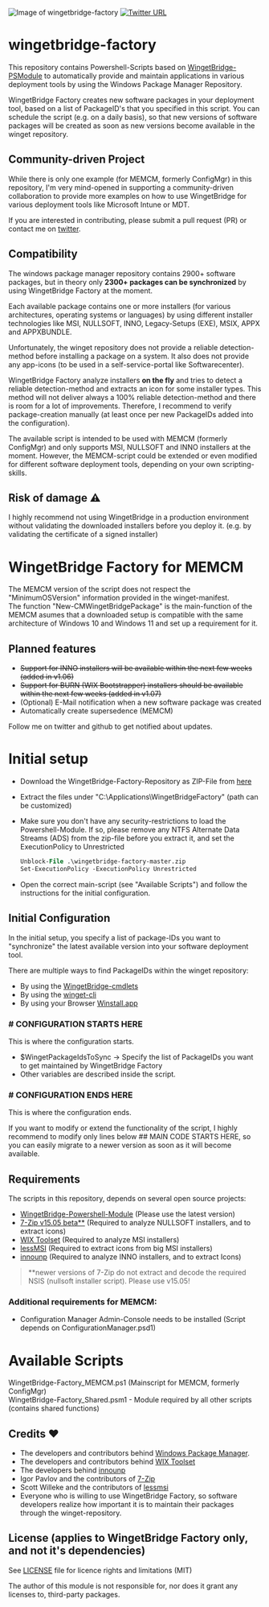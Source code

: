 ![Image of wingetbridge-factory](https://repository-images.githubusercontent.com/427951913/a71e5059-78ca-4416-97c2-165998398e14)
[![Twitter URL](https://img.shields.io/twitter/url/https/twitter.com/PaulJezek.svg?style=social&label=Follow%20%40Paul%20Jezek%20%23wingetbridge)](https://twitter.com/PaulJezek)
# wingetbridge-factory

This repository contains Powershell-Scripts based on [WingetBridge-PSModule](https://github.com/endpointmanager/wingetbridge-powershell) to automatically provide and maintain applications in various deployment tools by using the Windows Package Manager Repository.  

WingetBridge Factory creates new software packages in your deployment tool, based on a list of PackageID's that you specified in this script. You can schedule the script (e.g. on a daily basis), so that new versions of software packages will be created as soon as new versions become available in the winget repository.

## Community-driven Project

While there is only one example (for MEMCM, formerly ConfigMgr) in this repository, I'm very mind-opened in supporting a community-driven collaboration to provide more examples on how to use WingetBridge for various deployment tools like Microsoft Intune or MDT.  

If you are interested in contributing, please submit a pull request (PR) or contact me on [twitter](https://twitter.com/PaulJezek).

## Compatibility

The windows package manager repository contains 2900+ software packages, but in theory only **2300+ packages can be synchronized** by using WingetBridge Factory at the moment.

Each available package contains one or more installers (for various architectures, operating systems or languages) by using different installer technologies like MSI, NULLSOFT, INNO, Legacy-Setups (EXE), MSIX, APPX and APPXBUNDLE.  

Unfortunately, the winget repository does not provide a reliable detection-method before installing a package on a system. It also does not provide any app-icons (to be used in a self-service-portal like Softwarecenter).

WingetBridge Factory analyze installers **on the fly** and tries to detect a reliable detection-method and extracts an icon for some installer types.
This method will not deliver always a 100% reliable detection-method and there is room for a lot of improvements. Therefore, I recommend to verify package-creation manually (at least once per new PackageIDs added into the configuration).  

The available script is intended to be used with MEMCM (formerly ConfigMgr) and only supports MSI, NULLSOFT and INNO installers at the moment. However, the MEMCM-script could be extended or even modified for different software deployment tools, depending on your own scripting-skills.

## Risk of damage :warning:

I highly recommend not using WingetBridge in a production environment without validating the downloaded installers before you deploy it. (e.g. by validating the certificate of a signed installer)

# WingetBridge Factory for MEMCM

The MEMCM version of the script does not respect the "MinimumOSVersion" information provided in the winget-manifest.  
The function "New-CMWingetBridgePackage" is the main-function of the MEMCM asumes that a downloaded setup is compatible with the same architecture of Windows 10 and Windows 11 and set up a requirement for it.

## Planned features

* <del>Support for INNO installers will be available within the next few weeks<del> (added in v1.06)
* <del>Support for BURN (WIX Bootstrapper) installers should be available within the next few weeks<del> (added in v1.07)
* (Optional) E-Mail notification when a new software package was created
* Automatically create supersedence (MEMCM)

Follow me on twitter and github to get notified about updates.

# Initial setup
* Download the WingetBridge-Factory-Repository as ZIP-File from [here](https://github.com/endpointmanager/wingetbridge-factory/archive/refs/heads/master.zip)
* Extract the files under "C:\Applications\WingetBridgeFactory" (path can be customized)
* Make sure you don't have any security-restrictions to load the Powershell-Module. If so, please remove any NTFS Alternate Data Streams (ADS) from the zip-file before you extract it, and set the ExecutionPolicy to Unrestricted

    ```ps
    Unblock-File .\wingetbridge-factory-master.zip  
    Set-ExecutionPolicy -ExecutionPolicy Unrestricted
    ```

* Open the correct main-script (see "Available Scripts") and follow the instructions for the initial configuration.
	
## Initial Configuration
In the initial setup, you specify a list of package-IDs you want to "synchronize" the latest available version into your software deployment tool.

There are multiple ways to find PackageIDs within the winget repository:
* By using the [WingetBridge-cmdlets](https://github.com/endpointmanager/wingetbridge-powershell)
* By using the [winget-cli](https://github.com/microsoft/winget-cli)
* By using your Browser [Winstall.app](https://winstall.app/)

### # CONFIGURATION STARTS HERE
This is where the configuration starts.

* $WingetPackageIdsToSync -> Specify the list of PackageIDs you want to get maintained by WingetBridge Factory
* Other variables are described inside the script.

### # CONFIGURATION ENDS HERE
This is where the configuration ends.  

If you want to modify or extend the functionality of the script, I highly recommend to modify only lines below ## MAIN CODE STARTS HERE, so you can easily migrate to a newer version as soon as it will become available.

## Requirements

The scripts in this repository, depends on several open source projects:

* [WingetBridge-Powershell-Module](https://github.com/endpointmanager/wingetbridge-powershell) (Please use the latest version)
* [7-Zip v15.05 beta**](https://sourceforge.net/projects/sevenzip/files/7-Zip/15.05/) (Required to analyze NULLSOFT installers, and to extract icons)
* [WIX Toolset](https://wixtoolset.org/) (Required to analyze MSI installers)
* [lessMSI](https://lessmsi.activescott.com/) (Required to extract icons from big MSI installers)
* [innounp](http://innounp.sourceforge.net/) (Required to analyze INNO installers, and to extract Icons)

> **newer versions of 7-Zip do not extract and decode the required NSIS (nullsoft installer script). Please use v15.05!

### Additional requirements for MEMCM:

* Configuration Manager Admin-Console needs to be installed (Script depends on ConfigurationManager.psd1)

# Available Scripts
WingetBridge-Factory_MEMCM.ps1 (Mainscript for MEMCM, formerly ConfigMgr)  
WingetBridge-Factory_Shared.psm1 - Module required by all other scripts (contains shared functions)

## Credits :heart:

* The developers and contributors behind [Windows Package Manager](https://docs.microsoft.com/en-us/windows/package-manager/).
* The developers and contributors behind [WIX Toolset](https://wixtoolset.org/)
* The developers behind [innounp](http://innounp.sourceforge.net)
* Igor Pavlov and the contributors of [7-Zip](https://www.7-zip.org/)
* Scott Willeke and the contributors of [lessmsi](https://lessmsi.activescott.com/)
* Everyone who is willing to use WingetBridge Factory, so software developers realize how important it is to maintain their packages through the winget-repository.

## License (applies to WingetBridge Factory only, and not it's dependencies)

See [LICENSE](LICENSE) file for licence rights and limitations (MIT)

The author of this module is not responsible for, nor does it grant any licenses to, third-party packages.